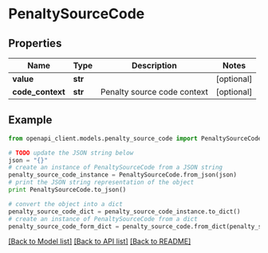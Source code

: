 # PenaltySourceCode


## Properties
Name | Type | Description | Notes
------------ | ------------- | ------------- | -------------
**value** | **str** |  | [optional] 
**code_context** | **str** | Penalty source code context | [optional] 

## Example

```python
from openapi_client.models.penalty_source_code import PenaltySourceCode

# TODO update the JSON string below
json = "{}"
# create an instance of PenaltySourceCode from a JSON string
penalty_source_code_instance = PenaltySourceCode.from_json(json)
# print the JSON string representation of the object
print PenaltySourceCode.to_json()

# convert the object into a dict
penalty_source_code_dict = penalty_source_code_instance.to_dict()
# create an instance of PenaltySourceCode from a dict
penalty_source_code_form_dict = penalty_source_code.from_dict(penalty_source_code_dict)
```
[[Back to Model list]](../README.md#documentation-for-models) [[Back to API list]](../README.md#documentation-for-api-endpoints) [[Back to README]](../README.md)


